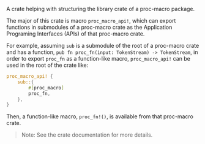 A crate helping with structuring the library crate of a proc-macro package.

The major of this crate is macro `proc_macro_api!`,
which can export functions in submodules of a proc-macro crate as
the Application Programing Interfaces (APIs) of that proc-macro crate.

For example, assuming `sub` is a submodule of the root of
a proc-macro crate and has a function,
`pub fn proc_fn(input: TokenStream) -> TokenStream`, in order to export
`proc_fn` as a function-like macro, `proc_macro_api!` can be used in the
root of the crate like:

```rust
proc_macro_api! {
    sub::{
        #[proc_macro]
        proc_fn,
    },
}
```

Then, a function-like macro, `proc_fn!()`, is available from that
proc-macro crate.

> Note: See the crate documentation for more details.
